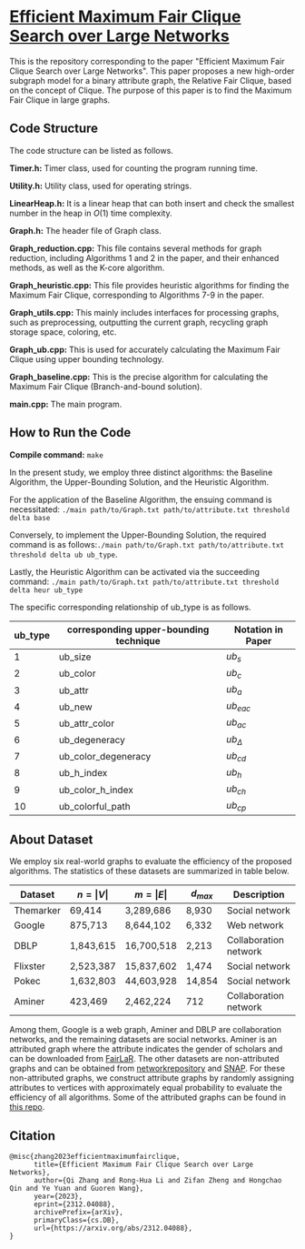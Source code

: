 # [Efficient Maximum Fair Clique Search over Large Networks](https://arxiv.org/abs/2312.04088)

This is the repository corresponding to the paper "Efficient Maximum Fair Clique Search over Large Networks". This paper proposes a new high-order subgraph model for a binary attribute graph, the Relative Fair Clique, based on the concept of Clique. The purpose of this paper is to find the Maximum Fair Clique in large graphs.

## Code Structure

The code structure can be listed as follows.

**Timer.h:** Timer class, used for counting the program running time.

**Utility.h:** Utility class, used for operating strings.

**LinearHeap.h:** It is a linear heap that can both insert and check the smallest number in the heap in $O(1)$ time complexity.

**Graph.h:** The header file of Graph class.

**Graph_reduction.cpp:** This file contains several methods for graph reduction, including Algorithms 1 and 2 in the paper, and their enhanced methods, as well as the K-core algorithm.

**Graph_heuristic.cpp:** This file provides heuristic algorithms for finding the Maximum Fair Clique, corresponding to Algorithms 7-9 in the paper.

**Graph_utils.cpp:** This mainly includes interfaces for processing graphs, such as preprocessing, outputting the current graph, recycling graph storage space, coloring, etc.

**Graph_ub.cpp:** This is used for accurately calculating the Maximum Fair Clique using upper bounding technology.

**Graph_baseline.cpp:** This is the precise algorithm for calculating the Maximum Fair Clique (Branch-and-bound solution).

**main.cpp:** The main program.



## How to Run the Code

**Compile command:** ```make```

  In the present study, we employ three distinct algorithms: the Baseline Algorithm, the Upper-Bounding Solution, and the Heuristic Algorithm.

  For the application of the Baseline Algorithm, the ensuing command is necessitated: ```./main path/to/Graph.txt path/to/attribute.txt threshold delta base```

  Conversely, to implement the Upper-Bounding Solution, the required command is as follows:```./main path/to/Graph.txt path/to/attribute.txt threshold delta ub ub_type```. 

  Lastly, the Heuristic Algorithm can be activated via the succeeding command: ```./main path/to/Graph.txt path/to/attribute.txt threshold delta heur ub_type``` 

  The specific corresponding relationship of ub_type is as follows.

| ub_type | corresponding upper-bounding technique | Notation in Paper |
| ------- | -------------------------------------- | ----------------- |
| 1       | ub_size                                | $ub_s$            |
| 2       | ub_color                               | $ub_c$            |
| 3       | ub_attr                                | $ub_a$            |
| 4       | ub_new                                 | $ub_{eac}$        |
| 5       | ub_attr_color                          | $ub_{ac}$         |
| 6       | ub_degeneracy                          | $ub_{\Delta}$  |
| 7       | ub_color_degeneracy                    | $ub_{cd}$         |
| 8       | ub_h_index                             | $ub_{h}$          |
| 9       | ub_color_h_index                       | $ub_{ch}$         |
| 10      | ub_colorful_path                       | $ub_{cp}$         |

## About Dataset

We employ six real-world graphs to evaluate the efficiency of the proposed algorithms. The statistics of these datasets are summarized in table below.

| **Dataset** | $n = \|V\|$ | $m=\|E\|$    | $d_{max}$ | Description       |
| ----------- | --------- | ---------- | --------- | --------------------- |
| Themarker   | 69,414    | 3,289,686  | 8,930     | Social network        |
| Google      | 875,713   | 8,644,102  | 6,332     | Web network           |
| DBLP        | 1,843,615 | 16,700,518 | 2,213     | Collaboration network |
| Flixster    | 2,523,387 | 15,837,602 | 1,474     | Social network        |
| Pokec       | 1,632,803 | 44,603,928 | 14,854    | Social network        |
| Aminer      | 423,469   | 2,462,224  | 712       | Collaboration network |

Among them, Google is a web graph, Aminer and DBLP are collaboration networks, and the remaining datasets are social networks. Aminer is an attributed graph where the attribute indicates the gender of scholars and can be downloaded from [FairLaR](https://github.com/SotirisTsioutsiouliklis/FairLaR/). The other datasets are non-attributed graphs and can be obtained from [networkrepository](networkrepository.com/) and [SNAP](snap.stanford.edu). For these non-attributed graphs,
we construct attribute graphs by randomly assigning attributes to vertices with approximately equal probability to evaluate the efficiency of all algorithms. Some of the attributed graphs can be found in [this repo](https://github.com/fan2goa1/Attributed_Graph_Data).

## Citation
```
@misc{zhang2023efficientmaximumfairclique,
      title={Efficient Maximum Fair Clique Search over Large Networks}, 
      author={Qi Zhang and Rong-Hua Li and Zifan Zheng and Hongchao Qin and Ye Yuan and Guoren Wang},
      year={2023},
      eprint={2312.04088},
      archivePrefix={arXiv},
      primaryClass={cs.DB},
      url={https://arxiv.org/abs/2312.04088}, 
}
```
